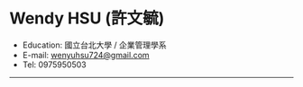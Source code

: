 # Wendy HSU (許文毓)
- Education: 國立台北大學 / 企業管理學系
- E-mail: wenyuhsu724@gmail.com
- Tel: 0975950503
---
